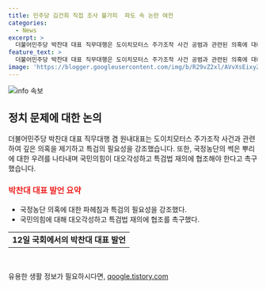 ```yaml
---
title: 민주당 김건희 직접 조사 불가피  파도 속 논란 여전
categories:
  - News
excerpt: >
  더불어민주당 박찬대 대표 직무대행은 도이치모터스 주가조작 사건 공범과 관련된 의혹에 대해 깊은 개입을 시도한 것으로 보이는 김건희 여사에 대한 직접 조사가 불가피하다고 밝혔다. 또한, 국정농단 게이트 의혹과 관련하여 특검의 필요성을 강조하고, 썩은 살을 도려내지 않으면 보수의 희망조차 없을 것이라며 국민의힘에 협조를 촉구했다.
feature_text: >
  더불어민주당 박찬대 대표 직무대행은 도이치모터스 주가조작 사건 공범과 관련된 의혹에 대해 깊은 개입을 시도한 것으로 보이는 김건희 여사에 대한 직접 조사가 불가피하다고 밝혔다. 또한, 국정농단 게이트 의혹과 관련하여 특검의 필요성을 강조하고, 썩은 살을 도려내지 않으면 보수의 희망조차 없을 것이라며 국민의힘에 협조를 촉구했다.
image: 'https://blogger.googleusercontent.com/img/b/R29vZ2xl/AVvXsEixyZcFfHzMRdzZMjFBmAUKJYCLCGyLL1o632UiGVXcaFdKo_bkvkuCioo0uUKlGfBVcT3P84aROyZIXSBEx3Aw5nCQ3pTgDom1WDC4m8eifvWiAmWEEVb4x6G_l8C0QH225ldMjyaFvpxGEBGNO37VmDTDMHGhJPq73UglMfDca1-0aw/s1600/blogspot.png'
---
```


<p><img src="https://blogger.googleusercontent.com/img/b/R29vZ2xl/AVvXsEixyZcFfHzMRdzZMjFBmAUKJYCLCGyLL1o632UiGVXcaFdKo_bkvkuCioo0uUKlGfBVcT3P84aROyZIXSBEx3Aw5nCQ3pTgDom1WDC4m8eifvWiAmWEEVb4x6G_l8C0QH225ldMjyaFvpxGEBGNO37VmDTDMHGhJPq73UglMfDca1-0aw/s1600/blogspot.png" alt="info 속보" /></p>

<h2 data-ke-size="size26">정치 문제에 대한 논의</h2>

<p data-ke-size="size16">더불어민주당 박찬대 대표 직무대행 겸 원내대표는 도이치모터스 주가조작 사건과 관련하여 깊은 의혹을 제기하고 특검의 필요성을 강조했습니다. 또한, 국정농단의 썩은 뿌리에 대한 우려를 나타내며 국민의힘이 대오각성하고 특검법 재의에 협조해야 한다고 촉구했습니다.</p>

<h3><b><span style="color: #ee2323;">박찬대 대표 발언 요약</span></b></h3>

<ul>
    <li>국정농단 의혹에 대한 파헤침과 특검의 필요성을 강조했다.</li>
    <li>국민의힘에 대해 대오각성하고 특검법 재의에 협조를 촉구했다.</li>
</ul>

<table>
    <tr>
        <td style="text-align: center; height: 17px;"><b>12일 국회에서의 박찬대 대표 발언</b></td>
    </tr>
</table>

<p data-ke-size="size16">&nbsp;</p>
유용한 생활 정보가 필요하시다면, <a href="https://qoogle.tistory.com" rel="dofollow">qoogle.tistory.com</a>


